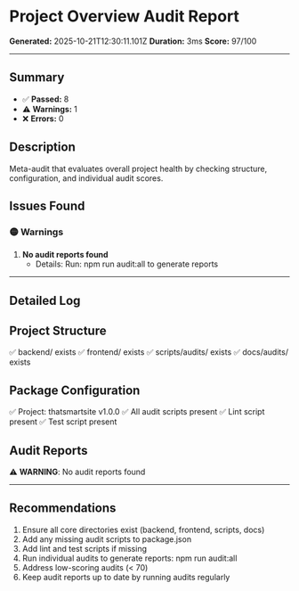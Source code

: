 # Project Overview Audit Report

**Generated:** 2025-10-21T12:30:11.101Z
**Duration:** 3ms
**Score:** 97/100

---

## Summary

- ✅ **Passed:** 8
- ⚠️  **Warnings:** 1
- ❌ **Errors:** 0

## Description

Meta-audit that evaluates overall project health by checking structure, configuration, and individual audit scores.

## Issues Found

### 🟡 Warnings

1. **No audit reports found**
   - Details: Run: npm run audit:all to generate reports

---

## Detailed Log


## Project Structure

✅ backend/ exists
✅ frontend/ exists
✅ scripts/audits/ exists
✅ docs/audits/ exists

## Package Configuration

✅ Project: thatsmartsite v1.0.0
✅ All audit scripts present
✅ Lint script present
✅ Test script present

## Audit Reports

⚠️ **WARNING**: No audit reports found

---

## Recommendations

1. Ensure all core directories exist (backend, frontend, scripts, docs)
2. Add any missing audit scripts to package.json
3. Add lint and test scripts if missing
4. Run individual audits to generate reports: npm run audit:all
5. Address low-scoring audits (< 70)
6. Keep audit reports up to date by running audits regularly
